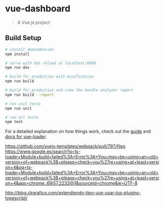 # vue-dashboard

> A Vue.js project

## Build Setup

``` bash
# install dependencies
npm install

# serve with hot reload at localhost:8080
npm run dev

# build for production with minification
npm run build

# build for production and view the bundle analyzer report
npm run build --report

# run unit tests
npm run unit

# run all tests
npm test
```

For a detailed explanation on how things work, check out the [guide](http://vuejs-templates.github.io/webpack/) and [docs for vue-loader](http://vuejs.github.io/vue-loader).

https://github.com/vuejs-templates/webpack/pull/797/files
https://www.google.es/search?q=ts-loader+Module+build+failed%3A+Error%3A+You+may+be+using+an+old+version+of+webpack%3B+please+check+you%27re+using+at+least+version+4&oq=ts-loader+Module+build+failed%3A+Error%3A+You+may+be+using+an+old+version+of+webpack%3B+please+check+you%27re+using+at+least+version+4&aqs=chrome..69i57.2232j0j1&sourceid=chrome&ie=UTF-8

http://blog.ckgrafico.com/extendiendo-tipo-vue-usar-tus-plugins-typescript/